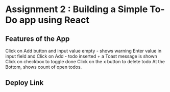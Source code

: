 # Assignment 2 : Building a Simple To-Do app using React

## Features of the App

Click on Add button and input value empty - shows warning
Enter value in input field and Click on Add - todo inserted + a Toast message is shown
Click on checkbox to toggle done
Click on the x button to delete todo
At the Bottom, shows count of open todos.

## Deploy Link
